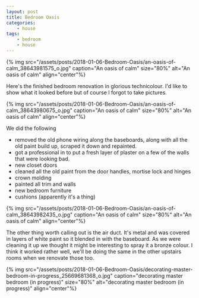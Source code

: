 ```yaml
---
layout: post
title: Bedroom Oasis
categories:
    - house
tags:
    - bedroom
    - house
---
```


{% img src="/assets/posts/2018-01-06-Bedroom-Oasis/an-oasis-of-calm_38643981575_o.jpg" caption="An oasis of calm" size="80%" alt="An oasis of calm" align="center"%}

Here's the finished bedroom renovation in glorious technicolour. I'd like to show what it looked before but of course I forgot to take pictures.

{% img src="/assets/posts/2018-01-06-Bedroom-Oasis/an-oasis-of-calm_38643980675_o.jpg" caption="An oasis of calm" size="80%" alt="An oasis of calm" align="center"%}

We did the following
<ul>
<li>removed the old phone wiring along the baseboards, along with all the old paint build up, scraped it down and repainted.</li>
<li>got a professional in to put a fresh layer of plaster on a few of the walls that were looking bad.</li>
<li>new closet doors</li>
<li>cleaned all the old paint from the door handles, mortise lock and hinges</li>
<li>crown molding</li>
<li>painted all trim and walls</li>
<li>new bedroom furniture</li>
<li>cushions (apparently it's a thing)</li>
</ul>
{% img src="/assets/posts/2018-01-06-Bedroom-Oasis/an-oasis-of-calm_38643982435_o.jpg" caption="An oasis of calm" size="80%" alt="An oasis of calm" align="center"%}

The other thing worth calling out is the air duct. It's metal and was covered in layers of white paint so it blended in with the baseboard. As we were cleaning it up we thought it might be interesting to spray it a bronze colour. I think it worked rather well, we'll be doing the same in the other upstairs rooms when we renovate those too.

{% img src="/assets/posts/2018-01-06-Bedroom-Oasis/decorating-master-bedroom-in-progress_25669681368_o.jpg" caption="decorating master bedroom (in progress)" size="80%" alt="decorating master bedroom (in progress)" align="center"%}